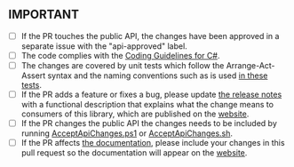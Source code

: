 ## IMPORTANT 

* [ ] If the PR touches the public API, the changes have been approved in a separate issue with the "api-approved" label.
* [ ] The code complies with the [Coding Guidelines for C#](https://www.csharpcodingguidelines.com/).
* [ ] The changes are covered by unit tests which follow the Arrange-Act-Assert syntax and the naming conventions such as is used [in these tests](../tree/develop/Tests/FluentAssertions.Equivalency.Specs/MemberMatchingSpecs.cs#L51-L430).
* [ ] If the PR adds a feature or fixes a bug, please update [the release notes](../tree/develop/docs/_pages/releases.md) with a functional description that explains what the change means to consumers of this library, which are published on the [website](https://fluentassertions.com/releases).
* [ ] If the PR changes the public API the changes needs to be included by running [AcceptApiChanges.ps1](../tree/develop/AcceptApiChanges.ps1) or [AcceptApiChanges.sh](../tree/develop/AcceptApiChanges.sh).
* [ ] If the PR affects [the documentation](../tree/develop/docs/_pages), please include your changes in this pull request so the documentation will appear on the [website](https://www.fluentassertions.com/introduction).